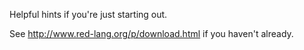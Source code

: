 Helpful hints if you're just starting out.

See http://www.red-lang.org/p/download.html if you haven't already.

